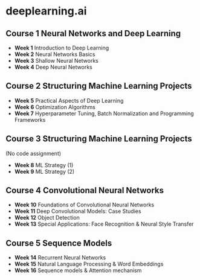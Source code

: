 # deeplearning.ai

## Course 1 Neural Networks and Deep Learning

* __Week 1__ Introduction to Deep Learning
* __Week 2__ Neural Networks Basics
* __Week 3__ Shallow Neural Networks
* __Week 4__ Deep Neural Networks

## Course 2 Structuring Machine Learning Projects

* __Week 5__ Practical Aspects of Deep Learning
* __Week 6__ Optimization Algorithms
* __Week 7__ Hyperparameter Tuning, Batch Normalization and Programming Frameworks

## Course 3 Structuring Machine Learning Projects

(No code assignment)

* __Week 8__ ML Strategy (1)
* __Week 9__ ML Strategy (2)

## Course 4 Convolutional Neural Networks

* __Week 10__ Foundations of Convolutional Neural Networks
* __Week 11__ Deep Convolutional Models: Case Studies
* __Week 12__ Object Detection
* __Week 13__ Special Applications: Face Recognition & Neural Style Transfer

## Course 5 Sequence Models
* __Week 14__ Recurrent Neural Networks
* __Week 15__ Natural Language Processing & Word Embeddings
* __Week 16__ Sequence models & Attention mechanism
